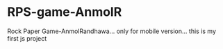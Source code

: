 # RPS-game-AnmolR
Rock Paper Game-AnmolRandhawa... only for mobile version... this is my first js project

